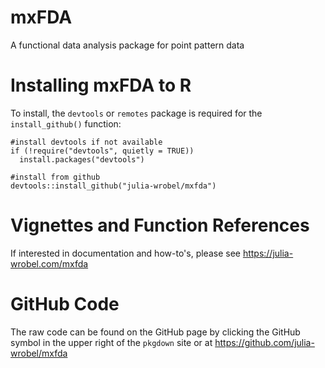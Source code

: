# mxFDA

A functional data analysis package for point pattern data

# Installing mxFDA to R

To install, the `devtools` or `remotes` package is required for the `install_github()` function:

```
#install devtools if not available
if (!require("devtools", quietly = TRUE))
  install.packages("devtools")

#install from github
devtools::install_github("julia-wrobel/mxfda")
```

# Vignettes and Function References

If interested in documentation and how-to's, please see https://julia-wrobel.com/mxfda

# GitHub Code

The raw code can be found on the GitHub page by clicking the GitHub symbol in the upper right of the `pkgdown` site or at https://github.com/julia-wrobel/mxfda
